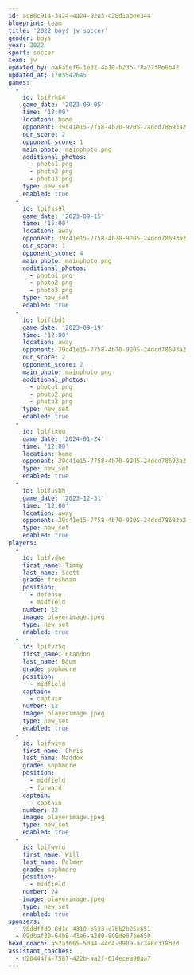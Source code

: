 ```yaml
---
id: ac86c914-3424-4a24-9285-c20d1abee344
blueprint: team
title: '2022 boys jv soccer'
gender: boys
year: 2022
sport: soccer
team: jv
updated_by: ba6a5ef6-1e32-4a10-b23b-f8a27f0e6b42
updated_at: 1705542645
games:
  -
    id: lpifrk64
    game_date: '2023-09-05'
    time: '18:00'
    location: home
    opponent: 39c41e15-7758-4b70-9205-24dcd78693a2
    our_score: 2
    opponent_score: 1
    main_photo: mainphoto.png
    additional_photos:
      - photo1.png
      - photo2.png
      - photo3.png
    type: new_set
    enabled: true
  -
    id: lpifss9l
    game_date: '2023-09-15'
    time: '15:00'
    location: away
    opponent: 39c41e15-7758-4b70-9205-24dcd78693a2
    our_score: 1
    opponent_score: 4
    main_photo: mainphoto.png
    additional_photos:
      - photo1.png
      - photo2.png
      - photo3.png
    type: new_set
    enabled: true
  -
    id: lpiftbd1
    game_date: '2023-09-19'
    time: '12:00'
    location: away
    opponent: 39c41e15-7758-4b70-9205-24dcd78693a2
    our_score: 2
    opponent_score: 2
    main_photo: mainphoto.png
    additional_photos:
      - photo1.png
      - photo2.png
      - photo3.png
    type: new_set
    enabled: true
  -
    id: lpiftxuu
    game_date: '2024-01-24'
    time: '12:00'
    location: home
    opponent: 39c41e15-7758-4b70-9205-24dcd78693a2
    type: new_set
    enabled: true
  -
    id: lpifusbh
    game_date: '2023-12-31'
    time: '12:00'
    location: away
    opponent: 39c41e15-7758-4b70-9205-24dcd78693a2
    type: new_set
    enabled: true
players:
  -
    id: lpifvdge
    first_name: Timmy
    last_name: Scott
    grade: freshman
    position:
      - defense
      - midfield
    number: 12
    image: playerimage.jpeg
    type: new_set
    enabled: true
  -
    id: lpifvz5q
    first_name: Brandon
    last_name: Baum
    grade: sophmore
    position:
      - midfield
    captain:
      - captain
    number: 12
    image: playerimage.jpeg
    type: new_set
    enabled: true
  -
    id: lpifwiya
    first_name: Chris
    last_name: Maddox
    grade: sophmore
    position:
      - midfield
      - forward
    captain:
      - captain
    number: 22
    image: playerimage.jpeg
    type: new_set
    enabled: true
  -
    id: lpifwyru
    first_name: Will
    last_name: Palmer
    grade: sophmore
    position:
      - midfield
    number: 24
    image: playerimage.jpeg
    type: new_set
    enabled: true
sponsers:
  - 90ddffd9-8d1e-4310-b533-c7bb2b25e651
  - 09dbaf30-64b8-41e6-a2d0-800de87ae650
head_coach: a57af665-5da4-44d4-9909-ac348c318d2d
assistant_coaches:
  - d20444f4-7587-422b-aa2f-614ecea90aa7
---
```

